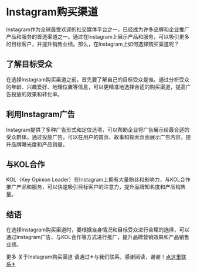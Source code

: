 # Instagram购买渠道

Instagram作为全球最受欢迎的社交媒体平台之一，已经成为许多品牌和企业推广产品和服务的首选渠道之一。通过在Instagram上展示产品和服务，可以吸引更多的目标客户，并提升销售业绩。那么，在Instagram上如何选择购买渠道呢？

## 了解目标受众

在选择Instagram购买渠道之前，首先要了解自己的目标受众是谁。通过分析受众的年龄、兴趣爱好、地理位置等信息，可以更精准地选择合适的购买渠道，提高广告投放的效果和转化率。

## 利用Instagram广告

Instagram提供了多种广告形式和定位选项，可以帮助企业将广告展示给最合适的受众群体。通过投放广告，可以在用户的首页、故事和探索页面展示广告内容，提升品牌曝光度和产品销量。

## 与KOL合作

KOL（Key Opinion Leader）在Instagram上拥有大量粉丝和影响力，与KOL合作推广产品和服务，可以快速吸引目标客户的注意力，提升品牌知名度和产品销售量。

## 结语

在选择Instagram购买渠道时，要根据自身情况和目标受众进行合理的选择，可以通过Instagram广告、与KOL合作等方式进行推广，提升品牌营销效果和产品销售业绩。

更多 关于Instagram购买渠道 请通过✈与我们联系，感谢阅读，谢谢！[点这里联系✈](https://add.k02.cc)